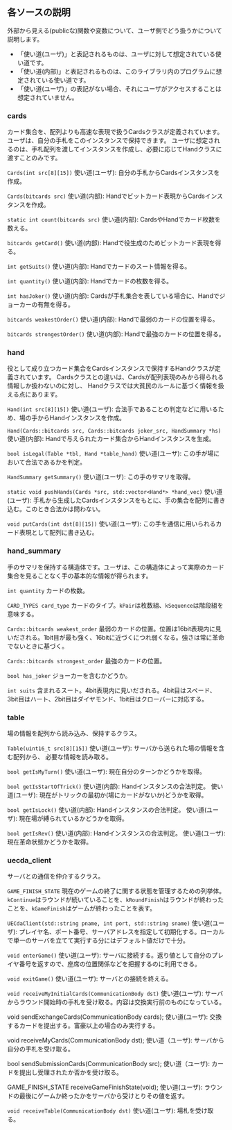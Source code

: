 ## 各ソースの説明
外部から見える(publicな)関数や変数について、ユーザ側でどう扱うかについて説明します。

- 「使い道(ユーザ)」と表記されるものは、ユーザに対して想定されている使い道です。
- 「使い道(内部)」と表記されるものは、このライブラリ内のプログラムに想定されている使い道です。
- 「使い道(ユーザ)」の表記がない場合、それにユーザがアクセスすることは想定されていません。

### cards
カード集合を、配列よりも高速な表現で扱うCardsクラスが定義されています。
ユーザは、自分の手札をこのインスタンスで保持できます。
ユーザに想定されるのは、手札配列を渡してインスタンスを作成し、必要に応じてHandクラスに渡すことのみです。

`Cards(int src[8][15])`
使い道(ユーザ): 自分の手札からCardsインスタンスを作成。

`Cards(bitcards src)`
使い道(内部): Handでビットカード表現からCardsインスタンスを作成。

`static int count(bitcards src)`
使い道(内部): CardsやHandでカード枚数を数える。

`bitcards getCard()`
使い道(内部): Handで役生成のためビットカード表現を得る。

`int getSuits()`
使い道(内部): Handでカードのスート情報を得る。

`int quantity()`
使い道(内部): Handでカードの枚数を得る。

`int hasJoker()`
使い道(内部): Cardsが手札集合を表している場合に、Handでジョーカーの有無を得る。

`bitcards weakestOrder()`
使い道(内部): Handで最弱のカードの位置を得る。

`bitcards strongestOrder()`
使い道(内部): Handで最強のカードの位置を得る。

### hand
役として成り立つカード集合をCardsインスタンスで保持するHandクラスが定義されています。
Cardsクラスとの違いは、Cardsが配列表現のみから得られる情報しか扱わないのに対し、
Handクラスでは大貧民のルールに基づく情報を扱える点にあります。

`Hand(int src[8][15])`
使い道(ユーザ): 合法手であることの判定などに用いるため、場の手からHandインスタンスを作成。

`Hand(Cards::bitcards src, Cards::bitcards joker_src, HandSummary *hs)`
使い道(内部): Handで与えられたカード集合からHandインスタンスを生成。

`bool isLegal(Table *tbl, Hand *table_hand)`
使い道(ユーザ): この手が場において合法であるかを判定。

`HandSummary getSummary()`
使い道(ユーザ): この手のサマリを取得。

`static void pushHands(Cards *src, std::vector<Hand*> *hand_vec)`
使い道(ユーザ): 手札から生成したCardsインスタンスをもとに、手の集合を配列に書き込む。このとき合法かは問わない。

`void putCards(int dst[8][15])`
使い道(ユーザ): この手を通信に用いられるカード表現として配列に書き込む。

### hand_summary
手のサマリを保持する構造体です。ユーザは、この構造体によって実際のカード集合を見ることなく手の基本的な情報が得られます。

`int quantity`
カードの枚数。

`CARD_TYPES card_type`
カードのタイプ。`kPair`は枚数組、`kSequence`は階段組を意味する。

`Cards::bitcards weakest_order`
最弱のカードの位置。位置は16bit表現内に見いだされる。1bit目が最も強く、16bitに近づくにつれ弱くなる。強さは常に革命でないときに基づく。

`Cards::bitcards strongest_order`
最強のカードの位置。

`bool has_joker`
ジョーカーを含むかどうか。

`int suits`
含まれるスート。4bit表現内に見いだされる。4bit目はスペード、3bit目はハート、2bit目はダイヤモンド、1bit目はクローバーに対応する。

### table
場の情報を配列から読み込み、保持するクラス。

`Table(uint16_t src[8][15])`
使い道(ユーザ): サーバから送られた場の情報を含む配列から、
必要な情報を読み取る。

`bool getIsMyTurn()`
使い道(ユーザ): 現在自分のターンかどうかを取得。

`bool getIsStartOfTrick()`
使い道(内部): Handインスタンスの合法判定。
使い道(ユーザ): 現在がトリックの最初か(場にカードがないか)どうかを取得。

`bool getIsLock()`
使い道(内部): Handインスタンスの合法判定。
使い道(ユーザ): 現在場が縛られているかどうかを取得。

`bool getIsRev()`
使い道(内部): Handインスタンスの合法判定。
使い道(ユーザ): 現在革命状態かどうかを取得。

### uecda_client
サーバとの通信を仲介するクラス。

`GAME_FINISH_STATE`
現在のゲームの終了に関する状態を管理するための列挙体。
`kContinue`はラウンドが続いていることを、`kRoundFinish`はラウンドが終わったことを、`kGameFinish`はゲームが終わったことを表す。

`UECdaClient(std::string pname, int port, std::string sname)`
使い道(ユーザ): プレイヤ名、ポート番号、サーバアドレスを指定して初期化する。ローカルで単一のサーバを立てて実行する分にはデフォルト値だけで十分。

`void enterGame()`
使い道(ユーザ): サーバに接続する。返り値として自分のプレイヤ番号を返すので、座席の位置関係などを把握するのに利用できる。

`void exitGame()`
使い道(ユーザ): サーバとの接続を終える。

`void receiveMyInitialCards(CommunicationBody dst)`
使い道(ユーザ): サーバからラウンド開始時の手札を受け取る。内容は交換実行前のものになっている。

void sendExchangeCards(CommunicationBody cards);
使い道(ユーザ): 交換するカードを提出する。富豪以上の場合のみ実行する。

void receiveMyCards(CommunicationBody dst);
使い道（ユーザ): サーバから自分の手札を受け取る。

bool sendSubmissionCards(CommunicationBody src);
使い道（ユーザ): カードを提出し受理されたか否かを受け取る。

GAME_FINISH_STATE receiveGameFinishState(void);
使い道(ユーザ): ラウンドの最後にゲームか終ったかをサーバから受けとりその値を返す。

`void receiveTable(CommunicationBody dst)`
使い道(ユーザ): 場札を受け取る。